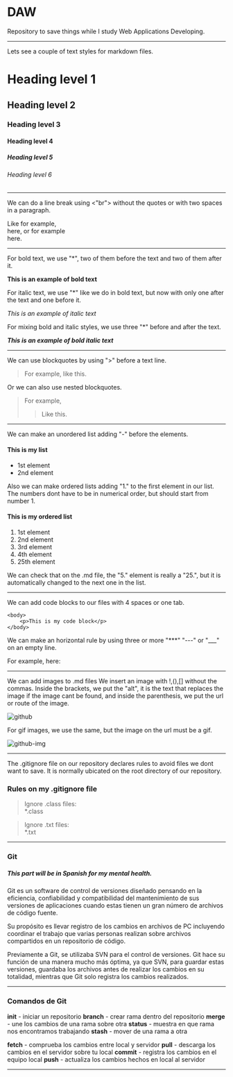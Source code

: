# DAW
Repository to save things while I study Web Applications Developing.

---

Lets see a couple of text styles for markdown files.

# Heading level 1
## Heading level 2
### Heading level 3
#### Heading level 4
##### Heading level 5
###### Heading level 6

---

We can do a line break using <"br"> without the quotes or with two spaces in a paragraph.

Like for example, <br> here, or for example  
here.

---

For bold text, we use "*", two of them before the text and two of them after it.

**This is an example of bold text**

For italic text, we use "*" like we do in bold text, but now with only one after the text and one before it.

*This is an example of italic text*

For mixing bold and italic styles, we use three "*" before and after the text.

***This is an example of bold italic text***

---

We can use blockquotes by using ">" before a text line.

> For example, like this.

Or we can also use nested blockquotes.

>For example,
>>Like this.

---

We can make an unordered list adding "-" before the elements.

#### This is my list
- 1st element
- 2nd element

Also we can make ordered lists adding "1." to the first element in our list. The numbers dont have to be in numerical order, but should start from number 1.

#### This is my ordered list

1. 1st element
2. 2nd element
3. 3rd element
4. 4th element
25. 25th element

We can check that on the .md file, the "5." element is really a "25.", but it is automatically changed to the next one in the list.

---

We can add code blocks to our files with 4 spaces or one tab.

    <body>
        <p>This is my code block</p>
    </body>

We can make an horizontal rule by using three or more "***" "---" or "___" on an empty line.

For example, here:
___

We can add images to .md files
We insert an image with !,(),[] without the commas. Inside the brackets, we put the "alt", it is the text that replaces the image if the image cant be found, and inside the parenthesis, we put the url or route of the image.

![github](https://github.githubassets.com/images/modules/logos_page/GitHub-Mark.png)

For gif images, we use the same, but the image on the url must be a gif.

![github-img](https://media3.giphy.com/media/du3J3cXyzhj75IOgvA/giphy.gif?cid=ecf05e472xzyy4v4vcs8o20vnkzcusw43jdmgmetce95yejc&rid=giphy.gif&ct=g)

---

The .gitignore file on our repository declares rules to avoid files we dont want to save. It is normally ubicated on the root directory of our repository.

### Rules on my .gitignore file

> Ignore .class files:<br>
> *.class

> Ignore .txt files:<br>
> *.txt

---

### Git
##### This part will be in Spanish for my mental health.

Git es un software de control de versiones diseñado pensando en la eficiencia, confiabilidad y compatibilidad del mantenimiento de sus versiones de aplicaciones cuando estas tienen un gran número de archivos de código fuente.

Su propósito es llevar registro de los cambios en archivos de PC incluyendo coordinar el trabajo que varias personas realizan sobre archivos compartidos en un repositorio de código.

Previamente a Git, se utilizaba SVN para el control de versiones. Git hace su función de una manera mucho más óptima, ya que SVN, para guardar estas versiones, guardaba los archivos antes de realizar los cambios en su totalidad, mientras que Git solo registra los cambios realizados.

---

### Comandos de Git

**init** - iniciar un repositorio
**branch** - crear rama dentro del repositorio
**merge** - une los cambios de una rama sobre otra
**status** - muestra en que rama nos encontramos trabajando
**stash** - mover de una rama a otra



**fetch** - comprueba los cambios entre local y servidor
**pull** - descarga los cambios en el servidor sobre tu local
**commit** - registra los cambios en el equipo local
**push** - actualiza los cambios hechos en local al servidor

---